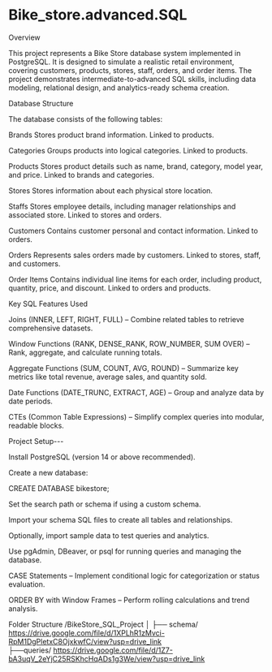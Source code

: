 # Bike_store.advanced.SQL

Overview

This project represents a Bike Store database system implemented in PostgreSQL.
It is designed to simulate a realistic retail environment, covering customers, products, stores, staff, orders, and order items.
The project demonstrates intermediate-to-advanced SQL skills, including data modeling, relational design, and analytics-ready schema creation.

Database Structure

The database consists of the following tables:

Brands
Stores product brand information. Linked to products.

Categories
Groups products into logical categories. Linked to products.

Products
Stores product details such as name, brand, category, model year, and price. Linked to brands and categories.

Stores
Stores information about each physical store location.

Staffs
Stores employee details, including manager relationships and associated store. Linked to stores and orders.

Customers
Contains customer personal and contact information. Linked to orders.

Orders
Represents sales orders made by customers. Linked to stores, staff, and customers.

Order Items
Contains individual line items for each order, including product, quantity, price, and discount. Linked to orders and products.

Key SQL Features Used

Joins (INNER, LEFT, RIGHT, FULL) – Combine related tables to retrieve comprehensive datasets.

Window Functions (RANK, DENSE_RANK, ROW_NUMBER, SUM OVER) – Rank, aggregate, and calculate running totals.

Aggregate Functions (SUM, COUNT, AVG, ROUND) – Summarize key metrics like total revenue, average sales, and quantity sold.

Date Functions (DATE_TRUNC, EXTRACT, AGE) – Group and analyze data by date periods.

CTEs (Common Table Expressions) – Simplify complex queries into modular, readable blocks.

Project Setup---

Install PostgreSQL (version 14 or above recommended).

Create a new database:

CREATE DATABASE bikestore;


Set the search path or schema if using a custom schema.

Import your schema SQL files to create all tables and relationships.

Optionally, import sample data to test queries and analytics.

Use pgAdmin, DBeaver, or psql for running queries and managing the database.

CASE Statements – Implement conditional logic for categorization or status evaluation.

ORDER BY with Window Frames – Perform rolling calculations and trend analysis.


Folder Structure
/BikeStore_SQL_Project
│
├── schema/       https://drive.google.com/file/d/1XPLhR1zMvci-RpM1DgPletxC8OjxkwfC/view?usp=drive_link    
├──queries/       https://drive.google.com/file/d/1Z7-bA3uqV_2eYjC25RSKhcHqADs1g3We/view?usp=drive_link
 
